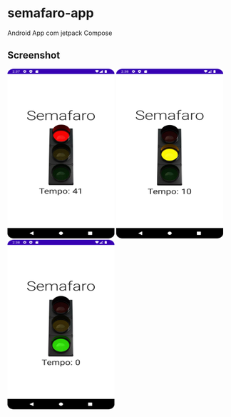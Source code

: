 # semafaro-app
Android App com jetpack Compose 

## Screenshot
<img width="240" height="380" src="./Screenshot_1.png"/>  <img width="240" height="380" src="./Screenshot_2.png"/>  <img width="240" height="380" src="./Screenshot_3.png"/>
